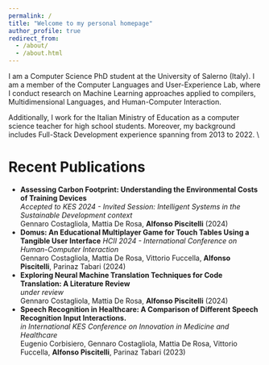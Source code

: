 ```yaml
---
permalink: /
title: "Welcome to my personal homepage"
author_profile: true
redirect_from: 
  - /about/
  - /about.html
---
```


I am a Computer Science PhD student at the University of Salerno (Italy). I am a member of the Computer Languages and User-Experience Lab, where I conduct research on Machine Learning approaches applied to compilers, Multidimensional Languages, and Human-Computer Interaction.

Additionally, I work for the Italian Ministry of Education as a computer science teacher for high school students. Moreover, my background includes Full-Stack Development experience spanning from 2013 to 2022.
\

Recent Publications
======

- **Assessing Carbon Footprint: Understanding the Environmental Costs of Training Devices**  
  _Accepted to KES 2024 - Invited Session: Intelligent Systems in the Sustainable Development context_\
  Gennaro Costagliola, Mattia De Rosa, **Alfonso Piscitelli** (2024)
- **Domus: An Educational Multiplayer Game for Touch Tables Using a Tangible User Interface**
  _HCII 2024 - International Conference on Human-Computer Interaction_\
  Gennaro Costagliola, Mattia De Rosa, Vittorio Fuccella, **Alfonso Piscitelli**, Parinaz Tabari (2024)
- **Exploring Neural Machine Translation Techniques for Code Translation: A Literature Review**  
  _under review_\
  Gennaro Costagliola, Mattia De Rosa, **Alfonso Piscitelli** (2024)
-  **Speech Recognition in Healthcare: A Comparison of Different Speech Recognition Input Interactions.**  
   *in International KES Conference on Innovation in Medicine and Healthcare*  
   Eugenio Corbisiero, Gennaro Costagliola, Mattia De Rosa, Vittorio Fuccella, **Alfonso Piscitelli**, Parinaz Tabari (2023)
